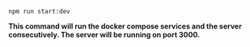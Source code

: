 ```shell
npm run start:dev
```

__This command will run the docker compose services and the server consecutively. The server will be running on port 3000.__
